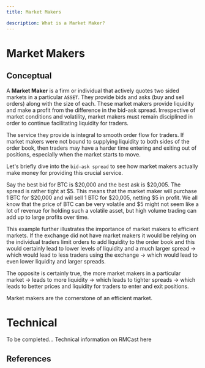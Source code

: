```yaml
---
title: Market Makers

description: What is a Market Maker?
---
```


# Market Makers

## Conceptual
A **Market Maker** is a firm or individual that actively quotes two sided markets in a particular `ASSET`. They provide bids and asks (buy and sell orders) along with the size of each. These market makers provide liquidity and make a profit from the difference in the bid-ask spread. Irrespective of market conditions and volatility, market makers must remain disciplined in order to continue facilitating liquidity for traders. 

The service they provide is integral to smooth order flow for traders. If market makers were not bound to supplying liquidity to both sides of the order book, then traders may have a harder time entering and exiting out of positions, especially when the market starts to move. 

Let's briefly dive into the `bid-ask spread` to see how market makers actually make money for providing this crucial service. 

Say the best bid for BTC is $20,000 and the best ask is $20,005. The spread is rather tight at $5. This means that the market maker will purchase 1 BTC for $20,000 and will sell 1 BTC for $20,005, netting $5 in profit. We all know that the price of BTC can be very volatile and $5 might not seem like a lot of revenue for holding such a volatile asset, but high volume trading can add up to large profits over time. 

This example further illustrates the importance of market makers to efficient markets. If the exchange did not have market makers it would be relying on the individual traders limit orders to add liquidity to the order book and this would certainly lead to lower levels of liquidity and a much larger spread -> which would lead to less traders using the exchange -> which would lead to even lower liquidity and larger spreads. 

The opposite is certainly true, the more market makers in a particular market -> leads to more liquidity -> which leads to tighter spreads -> which leads to better prices and liquidity for traders to enter and exit positions. 

Market makers are the cornerstone of an efficient market. 
  
# Technical 

To be completed...
Technical information on RMCast here



## References 